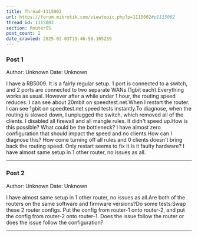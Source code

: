 ```yaml
---
title: Thread-1115002
url: https://forum.mikrotik.com/viewtopic.php?p=1115002#p1115002
thread_id: 1115002
section: RouterOS
post_count: 2
date_crawled: 2025-02-03T15:46:50.165239
---
```


### Post 1
Author: Unknown
Date: Unknown

I have a RB5009. It is a fairly regular setup. 1 port is connected to a switch, and 2 ports are connected to two separate WANs (1gbit each).Everything works as usual. However after a while under 1 hour, the routing speed reduces. I can see about 20mbit on speedtest.net.When I restart the router. I can see 1gbit on speedtest.net speed tests instantly.To diagnose, when the routing is slowed down, I unplugged the switch, which removed all of the clients. I disabled all firewall and all mangle rules. It didn't speed up.How is this possible? What could be the bottleneck? I have almost zero configuration that should impact the speed and no clients.How can I diagnose this? How come turning off all rules and 0 clients doesn't bring back the routing speed. Only restart seems to fix it.Is it faulty hardware? I have almost same setup in 1 other router, no issues as all.

---
### Post 2
Author: Unknown
Date: Unknown

I have almost same setup in 1 other router, no issues as all.Are both of the routers on the same software and firmware versions?Do some tests:Swap these 2 router configs.  Put the config from router-1 onto router-2, and put the config from router-2 onto router-1.  Does the issue follow the router or does the issue follow the configuration?

---
